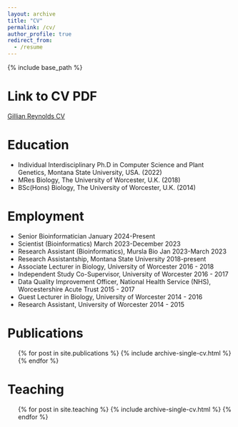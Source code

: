 ```yaml
---
layout: archive
title: "CV"
permalink: /cv/
author_profile: true
redirect_from:
  - /resume
---
```


{% include base_path %}

Link to CV PDF
======

[Gillian Reynolds CV](https://glfrey.github.io/files/C_V.pdf)


Education
======
* Individual Interdisciplinary Ph.D in Computer Science and Plant Genetics, Montana State University, USA. (2022)
* MRes Biology, The University of Worcester, U.K. (2018)
* BSc(Hons) Biology, The University of Worcester, U.K. (2014)

Employment
======
* Senior Bioinformatician January 2024-Present
* Scientist (Bioinformatics) March 2023-December 2023
* Research Assistant (Bioinformatics), Mursla Bio Jan 2023-March 2023
* Research Assistantship, Montana State University 2018-present  
* Associate Lecturer in Biology, University of Worcester 2016 - 2018
* Independent Study Co-Supervisor, University of Worcester 2016 - 2017
* Data Quality Improvement Officer, National Health Service (NHS), Worcestershire Acute Trust 2015 - 2017
* Guest Lecturer in Biology, University of Worcester 2014 - 2016
* Research Assistant, University of Worcester 2014 - 2015

Publications
======
  <ul>{% for post in site.publications %}
    {% include archive-single-cv.html %}
  {% endfor %}</ul>

  
Teaching
======
  <ul>{% for post in site.teaching %}
    {% include archive-single-cv.html %}
  {% endfor %}</ul>
  
